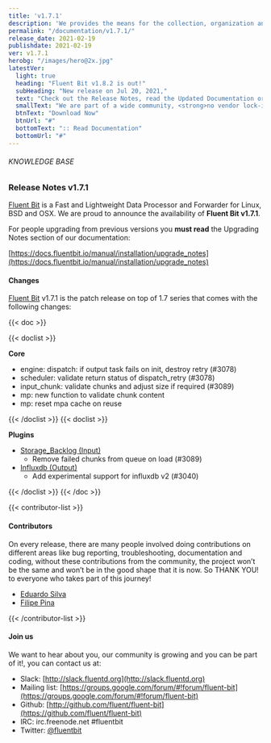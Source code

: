 ```yaml
---
title: 'v1.7.1'
description: 'We provides the means for the collection, organization and computerized retrieval of knowledgeand Lightweight Data Forwarder for Linux, BSD and OSX. We are proud to announce the availability of Fluent Bit v1.7.1.'
permalink: "/documentation/v1.7.1/"
release_date: 2021-02-19
publishdate: 2021-02-19
ver: v1.7.1
herobg: "/images/hero@2x.jpg"
latestVer:
  light: true
  heading: "Fluent Bit v1.8.2 is out!"
  subHeading: "New release on Jul 20, 2021,"
  text: "Check out the Release Notes, read the Updated Documentation or jump directly to the Downloads Section."
  smallText: "We are part of a wide community, <strong>no vendor lock-in.</strong>"
  btnText: "Download Now"
  btnUrl: "#"
  bottomText: ":: Read Documentation"
  bottomUrl: "#"
---
```


###### KNOWLEDGE BASE

### Release Notes v1.7.1

[Fluent Bit](https://fluentbit.io) is a Fast and Lightweight Data Processor and Forwarder for Linux, BSD and OSX. We are proud to announce the availability of **Fluent Bit v1.7.1**.

For people upgrading from previous versions you **must read** the Upgrading Notes section of our documentation:

[https://docs.fluentbit.io/manual/installation/upgrade_notes](https://docs.fluentbit.io/manual/installation/upgrade_notes)

#### Changes

[Fluent Bit](https://fluentbit.io) v1.7.1 is the patch release on top of 1.7 series that comes with the following changes:

{{< doc >}}

{{< doclist >}}

**Core**

* engine: dispatch: if output task fails on init, destroy retry (#3078)
* scheduler: validate return status of dispatch_retry (#3078)
* input_chunk: validate chunks and adjust size if required (#3089)
* mp: new function to validate chunk content
* mp: reset mpa cache on reuse

{{< /doclist >}}
{{< doclist >}}

**Plugins**

* [Storage_Backlog (Input)](https://docs.fluentbit.io/manual/pipeline/inputs/storage_backlog/)
  * Remove failed chunks from queue on load (#3089)
* [Influxdb (Output)](https://docs.fluentbit.io/manual/pipeline/outputs/influxdb/)
  * Add experimental support for influxdb v2 (#3040)

{{< /doclist >}}
{{< /doc >}}

{{< contributor-list >}}

#### Contributors

On every release, there are many people involved doing contributions on different areas like bug reporting, troubleshooting, documentation and coding, without these contributions from the community, the project won’t be the same and won’t be in the good shape that it is now. So THANK YOU! to everyone who takes part of this journey!

* [Eduardo Silva](https://github.com/edsiper)
* [Filipe Pina](https://github.com/fopina)

{{< /contributor-list >}}

#### Join us

We want to hear about you, our community is growing and you can be part of it!, you can contact us at:

* Slack: [http://slack.fluentd.org](http://slack.fluentd.org)
* Mailing list: [https://groups.google.com/forum/#!forum/fluent-bit](https://groups.google.com/forum/#!forum/fluent-bit)
* Github: [http://github.com/fluent/fluent-bit](https://github.com/fluent/fluent-bit)
* IRC: irc.freenode.net #fluentbit
* Twitter: [@fluentbit](https://twitter.com/fluentbit)